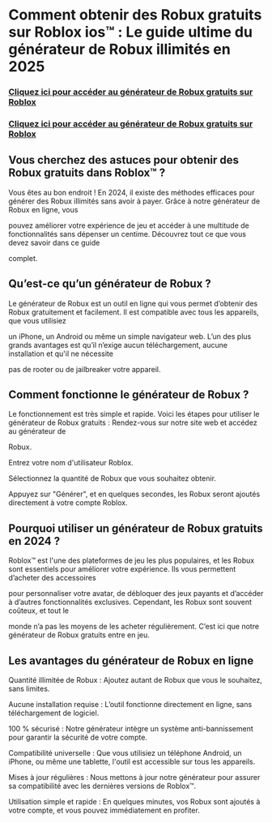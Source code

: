 # Comment obtenir des Robux gratuits sur Roblox ios™ : Le guide ultime du générateur de Robux illimités en 2025

### **[Cliquez ici pour accéder au générateur de Robux gratuits sur Roblox](https://lookerstudio.google.com/s/nGspOdWNgrk)**

### **[Cliquez ici pour accéder au générateur de Robux gratuits sur Roblox](https://lookerstudio.google.com/s/nGspOdWNgrk)**

## Vous cherchez des astuces pour obtenir des Robux gratuits dans Roblox™ ? 

Vous êtes au bon endroit ! En 2024, il existe des méthodes efficaces pour générer des Robux illimités sans avoir à payer. Grâce à notre générateur de Robux en ligne, vous 

pouvez améliorer votre expérience de jeu et accéder à une multitude de fonctionnalités sans dépenser un centime. Découvrez tout ce que vous devez savoir dans ce guide 

complet.

## Qu’est-ce qu’un générateur de Robux ?

Le générateur de Robux est un outil en ligne qui vous permet d’obtenir des Robux gratuitement et facilement. Il est compatible avec tous les appareils, que vous utilisiez 

un iPhone, un Android ou même un simple navigateur web. L’un des plus grands avantages est qu’il n’exige aucun téléchargement, aucune installation et qu'il ne nécessite 

pas de rooter ou de jailbreaker votre appareil.

## Comment fonctionne le générateur de Robux ?

Le fonctionnement est très simple et rapide. Voici les étapes pour utiliser le générateur de Robux gratuits : Rendez-vous sur notre site web et accédez au générateur de 

Robux.

Entrez votre nom d'utilisateur Roblox.

Sélectionnez la quantité de Robux que vous souhaitez obtenir.

Appuyez sur "Générer", et en quelques secondes, les Robux seront ajoutés directement à votre compte Roblox.

## Pourquoi utiliser un générateur de Robux gratuits en 2024 ?

Roblox™ est l'une des plateformes de jeu les plus populaires, et les Robux sont essentiels pour améliorer votre expérience. Ils vous permettent d’acheter des accessoires 

pour personnaliser votre avatar, de débloquer des jeux payants et d’accéder à d’autres fonctionnalités exclusives. Cependant, les Robux sont souvent coûteux, et tout le 

monde n’a pas les moyens de les acheter régulièrement. C’est ici que notre générateur de Robux gratuits entre en jeu.

## Les avantages du générateur de Robux en ligne

Quantité illimitée de Robux : Ajoutez autant de Robux que vous le souhaitez, sans limites.

Aucune installation requise : L’outil fonctionne directement en ligne, sans téléchargement de logiciel.

100 % sécurisé : Notre générateur intègre un système anti-bannissement pour garantir la sécurité de votre compte.

Compatibilité universelle : Que vous utilisiez un téléphone Android, un iPhone, ou même une tablette, l'outil est accessible sur tous les appareils.

Mises à jour régulières : Nous mettons à jour notre générateur pour assurer sa compatibilité avec les dernières versions de Roblox™.

Utilisation simple et rapide : En quelques minutes, vos Robux sont ajoutés à votre compte, et vous pouvez immédiatement en profiter.
